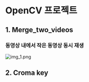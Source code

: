 # OpenCV 프로젝트

## 1. Merge_two_videos
### 동영상 내에서 작은 동영상 동시 재생
![img_1.png](img_1.png)

## 2. Croma key
